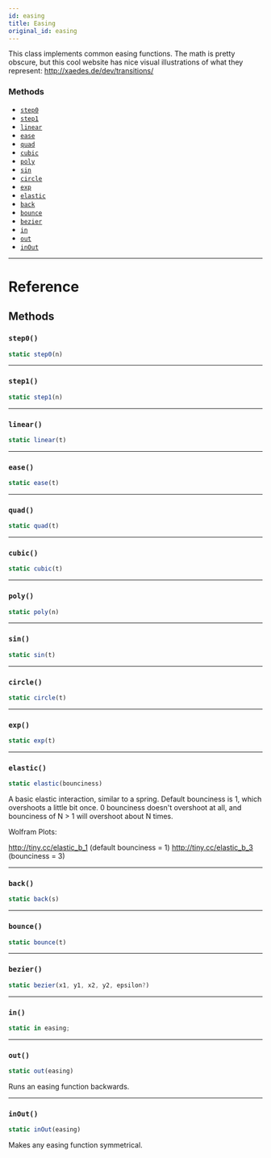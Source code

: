 ```yaml
---
id: easing
title: Easing
original_id: easing
---
```


This class implements common easing functions. The math is pretty obscure, but this cool website has nice visual illustrations of what they represent: http://xaedes.de/dev/transitions/

### Methods

- [`step0`](easing.md#step0)
- [`step1`](easing.md#step1)
- [`linear`](easing.md#linear)
- [`ease`](easing.md#ease)
- [`quad`](easing.md#quad)
- [`cubic`](easing.md#cubic)
- [`poly`](easing.md#poly)
- [`sin`](easing.md#sin)
- [`circle`](easing.md#circle)
- [`exp`](easing.md#exp)
- [`elastic`](easing.md#elastic)
- [`back`](easing.md#back)
- [`bounce`](easing.md#bounce)
- [`bezier`](easing.md#bezier)
- [`in`](easing.md#in)
- [`out`](easing.md#out)
- [`inOut`](easing.md#inout)

---

# Reference

## Methods

### `step0()`

```jsx
static step0(n)
```

---

### `step1()`

```jsx
static step1(n)
```

---

### `linear()`

```jsx
static linear(t)
```

---

### `ease()`

```jsx
static ease(t)
```

---

### `quad()`

```jsx
static quad(t)
```

---

### `cubic()`

```jsx
static cubic(t)
```

---

### `poly()`

```jsx
static poly(n)
```

---

### `sin()`

```jsx
static sin(t)
```

---

### `circle()`

```jsx
static circle(t)
```

---

### `exp()`

```jsx
static exp(t)
```

---

### `elastic()`

```jsx
static elastic(bounciness)
```

A basic elastic interaction, similar to a spring. Default bounciness is 1, which overshoots a little bit once. 0 bounciness doesn't overshoot at all, and bounciness of N > 1 will overshoot about N times.

Wolfram Plots:

http://tiny.cc/elastic_b_1 (default bounciness = 1) http://tiny.cc/elastic_b_3 (bounciness = 3)

---

### `back()`

```jsx
static back(s)
```

---

### `bounce()`

```jsx
static bounce(t)
```

---

### `bezier()`

```jsx
static bezier(x1, y1, x2, y2, epsilon?)
```

---

### `in()`

```jsx
static in easing;
```

---

### `out()`

```jsx
static out(easing)
```

Runs an easing function backwards.

---

### `inOut()`

```jsx
static inOut(easing)
```

Makes any easing function symmetrical.
